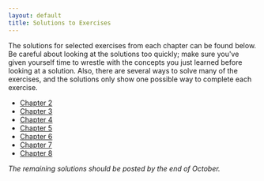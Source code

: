 ```yaml
---
layout: default
title: Solutions to Exercises
---
```


The solutions for selected exercises from each chapter can be found below. Be careful about looking at the solutions too quickly; make sure you've given yourself time to wrestle with the concepts you just learned before looking at a solution. Also, there are several ways to solve many of the exercises, and the solutions only show one possible way to complete each exercise.

- [Chapter 2](chapter_2.html)
- [Chapter 3](chapter_3.html)
- [Chapter 4](chapter_4.html)
- [Chapter 5](chapter_5.html)
- [Chapter 6](chapter_6.html)
- [Chapter 7](chapter_7.html)
- [Chapter 8](chapter_8.html)

*The remaining solutions should be posted by the end of October.*